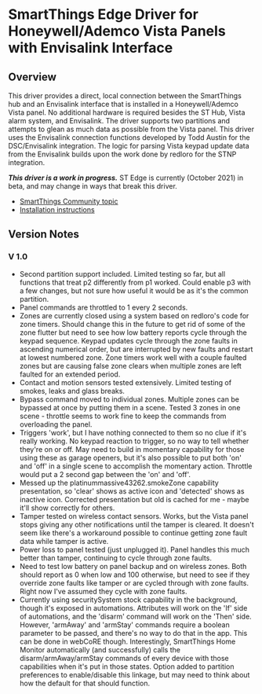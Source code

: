 # SmartThings Edge Driver for Honeywell/Ademco Vista Panels with Envisalink Interface

## Overview

This driver provides a direct, local connection between the SmartThings hub and an Envisalink interface that is installed in a Honeywell/Ademco Vista panel. No additional hardware is required besides the ST Hub, Vista alarm system, and Envisalink. The driver supports two partitions and attempts to glean as much data as possible from the Vista panel. This driver uses the Envisalink connection functions developed by Todd Austin for the DSC/Envisalink integration. The logic for parsing Vista keypad update data from the Envisalink builds upon the work done by redloro for the STNP integration.

***This driver is a work in progress.*** ST Edge is currently (October 2021) in beta, and may change in ways that break this driver.

- [SmartThings Community topic](https://community.smartthings.com/)
- [Installation instructions](INSTALLATION.md)

## Version Notes

### V 1.0
- Second partition support included. Limited testing so far, but all functions that treat p2 differently from p1 worked. Could enable p3 with a few changes, but not sure how useful it would be as it's the common partition.
- Panel commands are throttled to 1 every 2 seconds.
- Zones are currently closed using a system based on redloro's code for zone timers. Should change this in the future to get rid of some of the zone flutter but need to see how low battery reports cycle through the keypad sequence. Keypad updates cycle through the zone faults in ascending numerical order, but are interrupted by new faults and restart at lowest numbered zone. Zone timers work well with a couple faulted zones but are causing false zone clears when multiple zones are left faulted for an extended period.
- Contact and motion sensors tested extensively. Limited testing of smokes, leaks and glass breaks.
- Bypass command moved to individual zones. Multiple zones can be bypassed at once by putting them in a scene. Tested 3 zones in one scene - throttle seems to work fine to keep the commands from overloading the panel.
- Triggers 'work', but I have nothing connected to them so no clue if it's really working. No keypad reaction to trigger, so no way to tell whether they're on or off. May need to build in momentary capability for those using these as garage openers, but it's also possible to put both 'on' and 'off' in a single scene to accomplish the momentary action. Throttle would put a 2 second gap between the 'on' and 'off'.
- Messed up the platinummassive43262.smokeZone capability presentation, so 'clear' shows as active icon and 'detected' shows as inactive icon. Corrected presentation but old is cached for me - maybe it'll show correctly for others.
- Tamper tested on wireless contact sensors. Works, but the Vista panel stops giving any other notifications until the tamper is cleared. It doesn't seem like there's a workaround possible to continue getting zone fault data while tamper is active.
- Power loss to panel tested (just unplugged it). Panel handles this much better than tamper, continuing to cycle through zone faults.
- Need to test low battery on panel backup and on wireless zones. Both should report as 0 when low and 100 otherwise, but need to see if they override zone faults like tamper or are cycled through with zone faults. Right now I've assumed they cycle with zone faults.
- Currently using securitySystem stock capability in the background, though it's exposed in automations. Attributes will work on the 'If' side of automations, and the 'disarm' command will work on the 'Then' side. However, 'armAway' and 'armStay' commands require a boolean parameter to be passed, and there's no way to do that in the app. This can be done in webCoRE though. Interestingly, SmartThings Home Monitor automatically (and successfully) calls the disarm/armAway/armStay commands of every device with those capabilities when it's put in those states. Option added to partition preferences to enable/disable this linkage, but may need to think about how the default for that should function.